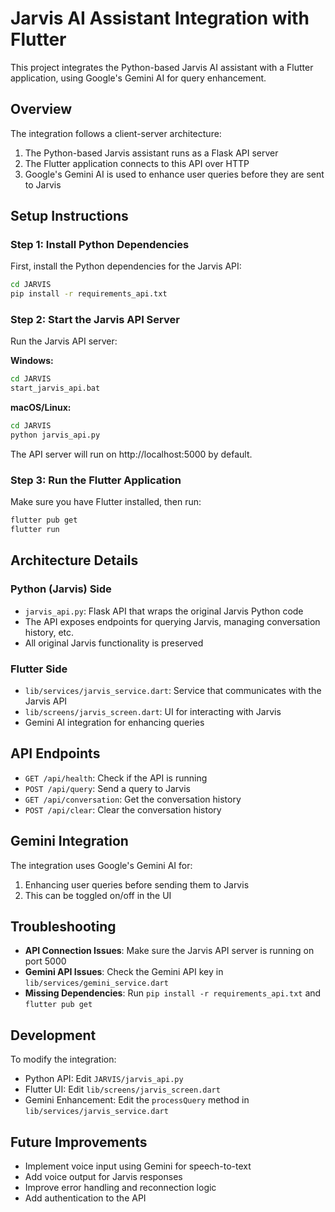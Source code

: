 # Jarvis AI Assistant Integration with Flutter

This project integrates the Python-based Jarvis AI assistant with a Flutter application, using Google's Gemini AI for query enhancement.

## Overview

The integration follows a client-server architecture:

1. The Python-based Jarvis assistant runs as a Flask API server
2. The Flutter application connects to this API over HTTP
3. Google's Gemini AI is used to enhance user queries before they are sent to Jarvis

## Setup Instructions

### Step 1: Install Python Dependencies

First, install the Python dependencies for the Jarvis API:

```bash
cd JARVIS
pip install -r requirements_api.txt
```

### Step 2: Start the Jarvis API Server

Run the Jarvis API server:

**Windows:**
```bash
cd JARVIS
start_jarvis_api.bat
```

**macOS/Linux:**
```bash
cd JARVIS
python jarvis_api.py
```

The API server will run on http://localhost:5000 by default.

### Step 3: Run the Flutter Application

Make sure you have Flutter installed, then run:

```bash
flutter pub get
flutter run
```

## Architecture Details

### Python (Jarvis) Side

- `jarvis_api.py`: Flask API that wraps the original Jarvis Python code
- The API exposes endpoints for querying Jarvis, managing conversation history, etc.
- All original Jarvis functionality is preserved

### Flutter Side

- `lib/services/jarvis_service.dart`: Service that communicates with the Jarvis API
- `lib/screens/jarvis_screen.dart`: UI for interacting with Jarvis
- Gemini AI integration for enhancing queries

## API Endpoints

- `GET /api/health`: Check if the API is running
- `POST /api/query`: Send a query to Jarvis
- `GET /api/conversation`: Get the conversation history
- `POST /api/clear`: Clear the conversation history

## Gemini Integration

The integration uses Google's Gemini AI for:

1. Enhancing user queries before sending them to Jarvis
2. This can be toggled on/off in the UI

## Troubleshooting

- **API Connection Issues**: Make sure the Jarvis API server is running on port 5000
- **Gemini API Issues**: Check the Gemini API key in `lib/services/gemini_service.dart`
- **Missing Dependencies**: Run `pip install -r requirements_api.txt` and `flutter pub get`

## Development

To modify the integration:

- Python API: Edit `JARVIS/jarvis_api.py`
- Flutter UI: Edit `lib/screens/jarvis_screen.dart`
- Gemini Enhancement: Edit the `processQuery` method in `lib/services/jarvis_service.dart`

## Future Improvements

- Implement voice input using Gemini for speech-to-text
- Add voice output for Jarvis responses
- Improve error handling and reconnection logic
- Add authentication to the API 